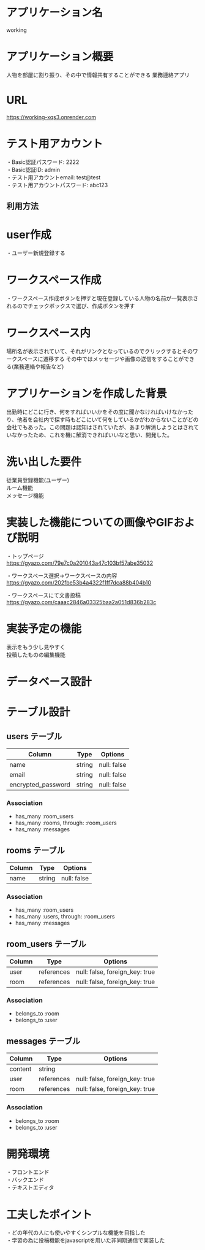 # アプリケーション名
working

# アプリケーション概要
人物を部屋に割り振り、その中で情報共有することができる
業務連絡アプリ

# URL
https://working-xqs3.onrender.com

# テスト用アカウント
・Basic認証パスワード: 2222<br>
・Basic認証ID: admin<br>
・テスト用アカウントemail: test@test<br>
・テスト用アカウントパスワード: abc123 


## 利用方法
# user作成
・ユーザー新規登録する
# ワークスペース作成
・ワークスペース作成ボタンを押すと現在登録している人物の名前が一覧表示されるのでチェックボックスで選び、作成ボタンを押す
# ワークスペース内
場所名が表示されていて、それがリンクとなっているのでクリックするとそのワークスペースに遷移する
その中ではメッセージや画像の送信をすることができる(業務連絡や報告など)

# アプリケーションを作成した背景
出勤時にどこに行き、何をすればいいかをその度に聞かなければいけなかったり、他者を会社内で探す時もどこにいて何をしているかがわからないことがどの会社でもあった。この問題は認知はされていたが、あまり解消しようとはされていなかったため、これを機に解消できればいいなと思い、開発した。

# 洗い出した要件
従業員登録機能(ユーザー)<br>
ルーム機能<br>
メッセージ機能


# 実装した機能についての画像やGIFおよび説明
・トップページ<br>
https://gyazo.com/79e7c0a201043a47c103bf57abe35032

・ワークスペース選択→ワークスペースの内容<br>
https://gyazo.com/202fbe53b4a4322f1ff7dca88b404b10

・ワークスペースにて文書投稿<br>
https://gyazo.com/caaac2846a03325baa2a051d836b283c
# 実装予定の機能
表示をもう少し見やすく<br>
投稿したものの編集機能

# データベース設計
# テーブル設計

## users テーブル

| Column             | Type   | Options     |
| ------------------ | ------ | ----------- |
| name               | string | null: false |
| email              | string | null: false |
| encrypted_password | string | null: false |

### Association

- has_many :room_users
- has_many :rooms, through: :room_users
- has_many :messages


## rooms テーブル

| Column | Type   | Options     |
| ------ | ------ | ----------- |
| name   | string | null: false |

### Association

- has_many :room_users
- has_many :users, through: :room_users
- has_many :messages


## room_users テーブル

| Column | Type       | Options                        |
| ------ | ---------- | ------------------------------ |
| user   | references | null: false, foreign_key: true |
| room   | references | null: false, foreign_key: true |

### Association

- belongs_to :room
- belongs_to :user


## messages テーブル

| Column  | Type       | Options                        |
| ------- | ---------- | ------------------------------ |
| content | string     |                                |
| user    | references | null: false, foreign_key: true |
| room    | references | null: false, foreign_key: true |

### Association

- belongs_to :room
- belongs_to :user

# 開発環境
・フロントエンド<br>
・バックエンド<br>
・テキストエディタ

# 工夫したポイント
・どの年代の人にも使いやすくシンプルな機能を目指した<br>
・学習の為に投稿機能をjavascriptを用いた非同期通信で実装した

